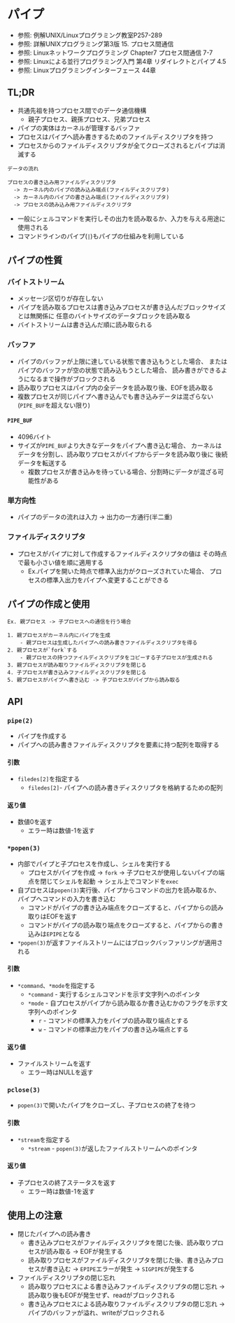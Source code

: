 # パイプ
- 参照: 例解UNIX/Linuxプログラミング教室P257-289
- 参照: 詳解UNIXプログラミング第3版 15. プロセス間通信
- 参照: Linuxネットワークプログラミング Chapter7 プロセス間通信 7-7
- 参照: Linuxによる並行プログラミング入門 第4章 リダイレクトとパイプ 4.5
- 参照: Linuxプログラミングインターフェース 44章

## TL;DR
- 共通先祖を持つプロセス間でのデータ通信機構
  - 親子プロセス、親孫プロセス、兄弟プロセス
- パイプの実体はカーネルが管理するバッファ
- プロセスはパイプへ読み書きするためのファイルディスクリプタを持つ
- プロセスからのファイルディスクリプタが全てクローズされるとパイプは消滅する

```
データの流れ

プロセスの書き込み用ファイルディスクリプタ
  -> カーネル内のパイプの読み込み端点(ファイルディスクリプタ)
  -> カーネル内のパイプの書き込み端点(ファイルディスクリプタ)
  -> プロセスの読み込み用ファイルディスクリプタ
```

- 一般にシェルコマンドを実行しその出力を読み取るか、入力を与える用途に使用される
- コマンドラインのパイプ(`|`)もパイプの仕組みを利用している

## パイプの性質
### バイトストリーム
- メッセージ区切りが存在しない
- パイプを読み取るプロセスは書き込みプロセスが書き込んだブロックサイズとは無関係に
  任意のバイトサイズのデータブロックを読み取る
- バイトストリームは書き込んだ順に読み取られる

### バッファ
- パイプのバッファが上限に達している状態で書き込もうとした場合、
  またはパイプのバッファが空の状態で読み込もうとした場合、
  読み書きができるようになるまで操作がブロックされる
- 読み取りプロセスはパイプ内の全データを読み取り後、EOFを読み取る
- 複数プロセスが同じパイプへ書き込んでも書き込みデータは混ざらない
  (`PIPE_BUF`を超えない限り)

#### `PIPE_BUF`
- 4096バイト
- サイズが`PIPE_BUF`より大きなデータをパイプへ書き込む場合、
  カーネルはデータを分割し、読み取りプロセスがパイプからデータを読み取り後に
  後続データを転送する
  - 複数プロセスが書き込みを待っている場合、分割時にデータが混ざる可能性がある

### 単方向性
- パイプのデータの流れは入力 -> 出力の一方通行(半二重)

### ファイルディスクリプタ
- プロセスがパイプに対して作成するファイルディスクリプタの値は
  その時点で最も小さい値を順に適用する
  - Ex.パイプを開いた時点で標準入出力がクローズされていた場合、
    プロセスの標準入出力をパイプへ変更することができる

## パイプの作成と使用
```
Ex. 親プロセス -> 子プロセスへの通信を行う場合

1. 親プロセスがカーネル内にパイプを生成
    - 親プロセスは生成したパイプへの読み書きファイルディスクリプタを得る
2. 親プロセスが`fork`する
    - 親プロセスの持つファイルディスクリプタをコピーする子プロセスが生成される
3. 親プロセスが読み取りファイルディスクリプタを閉じる
4. 子プロセスが書き込みファイルディスクリプタを閉じる
5. 親プロセスがパイプへ書き込む -> 子プロセスがパイプから読み取る
```

## API
### `pipe(2)`
- パイプを作成する
- パイプへの読み書きファイルディスクリプタを要素に持つ配列を取得する

#### 引数
- `filedes[2]`を指定する
  - `filedes[2]`- パイプへの読み書きディスクリプタを格納するための配列

#### 返り値
- 数値0を返す
  - エラー時は数値-1を返す

### `*popen(3)`
- 内部でパイプと子プロセスを作成し、シェルを実行する
  - プロセスがパイプを作成
    -> `fork`
    -> 子プロセスが使用しないパイプの端点を閉じてシェルを起動
    -> シェル上でコマンドを`exec`
- 自プロセスは`popen(3)`実行後、パイプからコマンドの出力を読み取るか、
  パイプへコマンドの入力を書き込む
  - コマンドがパイプの書き込み端点をクローズすると、パイプからの読み取りはEOFを返す
  - コマンドがパイプの読み取り端点をクローズすると、パイプからの書き込みは`EPIPE`となる
- `*popen(3)`が返すファイルストリームにはブロックバッファリングが適用される

#### 引数
- `*command`、`*mode`を指定する
  - `*command` - 実行するシェルコマンドを示す文字列へのポインタ
  - `*mode` - 自プロセスがパイプから読み取るか書き込むかのフラグを示す文字列へのポインタ
    - `r` - コマンドの標準入力をパイプの読み取り端点とする
    - `w` - コマンドの標準出力をパイプの書き込み端点とする

#### 返り値
- ファイルストリームを返す
  - エラー時はNULLを返す

### `pclose(3)`
- `popen(3)`で開いたパイプをクローズし、子プロセスの終了を待つ

#### 引数
- `*stream`を指定する
  - `*stream` - `popen(3)`が返したファイルストリームへのポインタ

#### 返り値
- 子プロセスの終了ステータスを返す
  - エラー時は数値-1を返す

## 使用上の注意
- 閉じたパイプへの読み書き
  - 書き込みプロセスがファイルディスクリプタを閉じた後、読み取りプロセスが読み取る
    -> EOFが発生する
  - 読み取りプロセスがファイルディスクリプタを閉じた後、書き込みプロセスが書き込む
    -> `EPIPE`エラーが発生 -> `SIGPIPE`が発生する
- ファイルディスクリプタの閉じ忘れ
  - 読み取りプロセスによる書き込みファイルディスクリプタの閉じ忘れ
    -> 読み取り後もEOFが発生せず、readがブロックされる
  - 書き込みプロセスによる読み取りファイルディスクリプタの閉じ忘れ
    -> パイプのバッファが溢れ、writeがブロックされる
